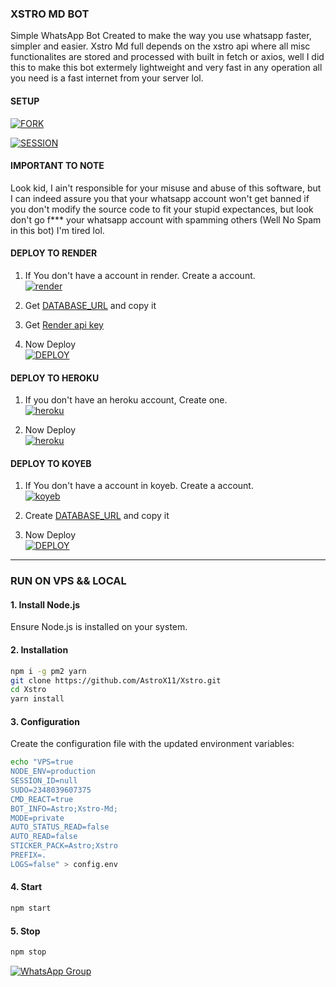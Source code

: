 ### XSTRO MD BOT

<p>Simple WhatsApp Bot Created to make the way you use whatsapp faster, simpler and easier. Xstro Md full depends on the xstro api where all misc functionalites are stored and processed with built in fetch or axios, well I did this to make this bot extermely lightweight and very fast in any operation all you need is a fast internet from your server lol.</p>

#### SETUP

<a href='https://github.com/AstroX11/Xstro/fork' target="_blank"><img alt='FORK' src='https://img.shields.io/badge/FORK REPO-100000?style=for-the-badge&logo=github&logoColor=white&labelColor=black&color=black'/></a>

<a href='https://xstro-pair-ajbz.onrender.com' target="_blank"><img alt='SESSION' src='https://img.shields.io/badge/GET SESSION-100000?style=for-the-badge&logo=render&logoColor=white&labelColor=black&color=black'/></a>

#### IMPORTANT TO NOTE

<p>Look kid, I ain't responsible for your misuse and abuse of this software, but I can indeed assure you that your whatsapp account won't get banned if you don't modify the source code to fit your stupid expectances, but look don't go f*** your whatsapp account with spamming others (Well No Spam in this bot) I'm tired lol.</p>

#### DEPLOY TO RENDER

1. If You don't have a account in render. Create a account.
   <br>
   <a href='https://dashboard.render.com/register' target="_blank"><img alt='render' src='https://img.shields.io/badge/-Create-black?style=for-the-badge&logo=render&logoColor=white'/></a>

2. Get [DATABASE_URL](https://dashboard.render.com/new/database) and copy it

3. Get [Render api key](https://dashboard.render.com/u/settings#api-keys)

4. Now Deploy
   <br>
   <a href='https://render.com/deploy?repo=https://github.com/AstroX11/Xstro' target="_blank"><img alt='DEPLOY' src='https://img.shields.io/badge/-DEPLOY-black?style=for-the-badge&logo=render&logoColor=white'/></a>

#### DEPLOY TO HEROKU

1. If you don't have an heroku account, Create one.
   <br>
   <a href='https://signup.heroku.com/' target="_blank"><img alt='heroku' src='https://img.shields.io/badge/-Create-black?style=for-the-badge&logo=heroku&logoColor=white'/></a>

2. Now Deploy
   <br>
   <a href='https://www.heroku.com/deploy?template=https://github.com/AstroX11/Xstro' target="_blank"><img alt='heroku' src='https://img.shields.io/badge/-Deploy-black?style=for-the-badge&logo=heroku&logoColor=white'/></a>

#### DEPLOY TO KOYEB

1. If You don't have a account in koyeb. Create a account.
   <br>
   <a href='https://app.koyeb.com/auth/signup' target="_blank"><img alt='koyeb' src='https://img.shields.io/badge/-Create-black?style=for-the-badge&logo=koyeb&logoColor=white'/></a>

2. Create [DATABASE_URL](https://app.koyeb.com/database-services/new) and copy it

3. Now Deploy
   <br>
   <a href='https://app.koyeb.com/services/deploy/?type=git&repository=https%3A%2F%2Fgithub.com%2FAstroX11%2FXstro&branch=main&name=xstro-bot&builder=dockerfile&dockerfile=.%2Flib%2FDockerfile&ports=3000%3Bhttp%3B%2F&env%5BNODE_ENV%5D=production&env%5BSESSION_ID%5D=&env%5BSUDO%5D=2348039607375&env%5BCMD_REACT%5D=true&env%5BBOT_INFO%5D=Astro%3BXstro-Md%3B&env%5BMODE%5D=private&env%5BAUTO_STATUS_READ%5D=false&env%5BAUTO_READ%5D=false&env%5BSTICKER_PACK%5D=Astro%3BXstro&env%5BPREFIX%5D=.&env%5BLOGS%5D=false&env%5BPORT%5D=3000
   ' target="_blank"><img alt='DEPLOY' src='https://img.shields.io/badge/-DEPLOY-black?style=for-the-badge&logo=koyeb&logoColor=white'/></a>
   
---

### RUN ON VPS && LOCAL

#### 1. Install Node.js

Ensure Node.js is installed on your system.

#### 2. Installation

```bash
npm i -g pm2 yarn
git clone https://github.com/AstroX11/Xstro.git
cd Xstro
yarn install
```

#### 3. Configuration

Create the configuration file with the updated environment variables:

```bash
echo "VPS=true
NODE_ENV=production
SESSION_ID=null
SUDO=2348039607375
CMD_REACT=true
BOT_INFO=Astro;Xstro-Md;
MODE=private
AUTO_STATUS_READ=false
AUTO_READ=false
STICKER_PACK=Astro;Xstro
PREFIX=.
LOGS=false" > config.env
```

#### 4. Start

```bash
npm start
```

#### 5. Stop

```bash
npm stop
```

[![WhatsApp Group](https://img.shields.io/badge/Join_WhatsApp-black?style=for-the-badge&logo=whatsapp&logoColor=white)](https://chat.whatsapp.com/KxwEnQlmjWdAAQCfUaKgu4)
